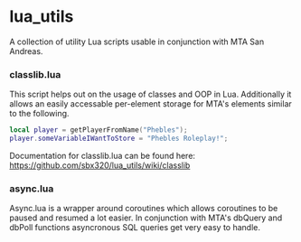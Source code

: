 lua_utils
=========

A collection of utility Lua scripts usable in conjunction with MTA San Andreas.


### classlib.lua
This script helps out on the usage of classes and OOP in Lua. Additionally it allows an easily accessable per-element storage for MTA's elements similar to the following.
```lua
local player = getPlayerFromName("Phebles");
player.someVariableIWantToStore = "Phebles Roleplay!";
```

Documentation for classlib.lua can be found here: https://github.com/sbx320/lua_utils/wiki/classlib

### async.lua
Async.lua is a wrapper around coroutines which allows coroutines to be paused and resumed a lot easier. In conjunction with MTA's dbQuery and dbPoll functions asyncronous SQL queries get very easy to handle.
